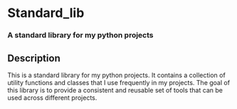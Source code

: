 # Standard_lib

### A standard library for my python projects

## Description

This is a standard library for my python projects. It contains a collection of utility functions and classes that I use frequently in my projects. 
The goal of this library is to provide a consistent and reusable set of tools that can be used across different projects.